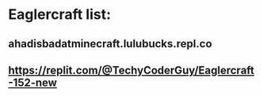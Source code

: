 # Eaglercraft list:
## ahadisbadatminecraft.lulubucks.repl.co
## https://replit.com/@TechyCoderGuy/Eaglercraft-152-new
